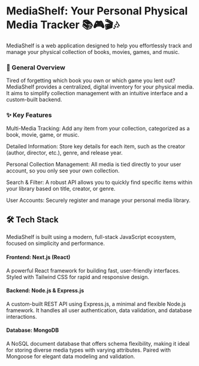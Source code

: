 # MediaShelf: Your Personal Physical Media Tracker 📚🎮🎬🎶

MediaShelf is a web application designed to help you effortlessly track and manage your physical collection of books, movies, games, and music.

### 🚀 General Overview

Tired of forgetting which book you own or which game you lent out? MediaShelf provides a centralized, digital inventory for your physical media. It aims to simplify collection management with an intuitive interface and a custom-built backend.

### ✨ Key Features

Multi-Media Tracking: 
Add any item from your collection, categorized as a book, movie, game, or music.

Detailed Information: Store key details for each item, such as the creator (author, director, etc.), genre, and release year.

Personal Collection Management: All media is tied directly to your user account, so you only see your own collection.

Search & Filter: A robust API allows you to quickly find specific items within your library based on title, creator, or genre.

User Accounts: Securely register and manage your personal media library.

## 🛠️ Tech Stack

MediaShelf is built using a modern, full-stack JavaScript ecosystem, focused on simplicity and performance.

#### Frontend: Next.js (React)
A powerful React framework for building fast, user-friendly interfaces. Styled with Tailwind CSS for rapid and responsive design.
    
#### Backend: Node.js & Express.js
A custom-built REST API using Express.js, a minimal and flexible Node.js framework. It handles all user authentication, data validation, and database interactions.

#### Database: MongoDB
A NoSQL document database that offers schema flexibility, making it ideal for storing diverse media types with varying attributes. Paired with Mongoose for elegant data modeling and validation.